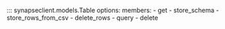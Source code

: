 ::: synapseclient.models.Table
    options:
        members:
        - get
        - store_schema
        - store_rows_from_csv
        - delete_rows
        - query
        - delete
